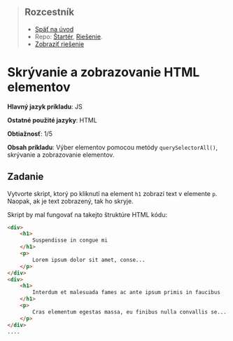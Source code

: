 <div class="hidden">

> ## Rozcestník
> - [Späť na úvod](../../README.md)
> - Repo: [Štartér](/../../tree/main/js/show-hide), [Riešenie](/../../tree/solution/js/show-hide).
> - [Zobraziť riešenie](riesenie.md)
</div>

# Skrývanie a zobrazovanie HTML elementov
<div class="info"> 

**Hlavný jazyk príkladu**: JS

**Ostatné použité jazyky**: HTML

**Obtiažnosť**: 1/5

**Obsah príkladu**: Výber elementov pomocou metódy `querySelectorAll()`, skrývanie a zobrazovanie elementov. 
</div>

## Zadanie
Vytvorte skript, ktorý po kliknutí na element `h1` zobrazí text v elemente `p`. Naopak, ak je text zobrazený, tak ho skryje. 

Skript by mal fungovať na takejto štruktúre HTML kódu:

```html
<div>
    <h1>
        Suspendisse in congue mi
    </h1>
    <p>
        Lorem ipsum dolor sit amet, conse...
    </p>
</div>
<div>
    <h1>
        Interdum et malesuada fames ac ante ipsum primis in faucibus
    </h1>
    <p>
        Cras elementum egestas massa, eu finibus nulla convallis se...
    </p>
</div>
....
```